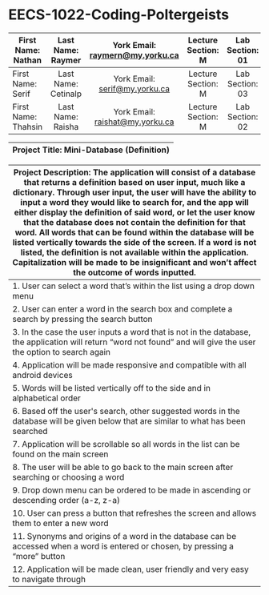 # EECS-1022-Coding-Poltergeists

| First Name: Nathan  | Last Name: Raymer      | York Email: raymern@my.yorku.ca | Lecture Section: M | Lab Section: 01 |
| --------------------|:----------------------:|:-------------------------------:|:------------------:|:---------------:|
| First Name: Serif   | Last Name: Cetinalp    | York Email: serif@my.yorku.ca   | Lecture Section: M | Lab Section: 03 |
| First Name: Thahsin | Last Name: Raisha      | York Email: raishat@my.yorku.ca | Lecture Section: M | Lab Section: 02 |

| Project Title: Mini-Database (Definition)  |
|--------|

|Project Description: The application will consist of a database that returns a definition based on user input, much like a dictionary. Through user input, the user will have the ability to input a word they would like to search for, and the app will either display the definition of said word, or let the user know that the database does not contain the definition for that word. All words that can be found within the database will be listed vertically towards the side of the screen. If a word is not listed, the definition is not available within the application. Capitalization will be made to be insignificant and won’t affect the outcome of words inputted.|
|------|
| 1. User can select a word that’s within the list using a drop down menu  |
| 2. User can enter a word in the search box and complete a search by pressing the search button |
| 3. In the case the user inputs a word that is not in the database, the application will return “word not found” and will give the user the option to search again  |
| 4. Application will be made responsive and compatible with all android devices  |
| 5. Words will be listed vertically off to the side and in alphabetical order  |
| 6. Based off the user's search, other suggested words in the database will be given below that are similar to what has been searched |
| 7. Application will be scrollable so all words in the list can be found on the main screen  |
| 8. The user will be able to go back to the main screen after searching or choosing a word |
| 9. Drop down menu can be ordered to be made in ascending or descending order (a-z, z-a)  |
| 10. User can press a button that refreshes the screen and allows them to enter a new word  |
| 11. Synonyms and origins of a word in the database can be accessed when a word is entered or chosen, by pressing a “more” button  |
| 12. Application will be made clean, user friendly and very easy to navigate through  |
